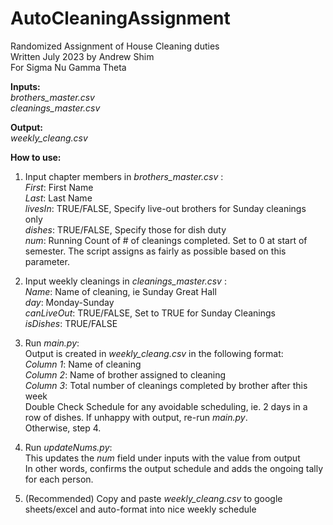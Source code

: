 # AutoCleaningAssignment
Randomized Assignment of House Cleaning duties \
Written July 2023 by Andrew Shim \
For Sigma Nu Gamma Theta


**Inputs:**\
_brothers_master.csv_ \
_cleanings_master.csv_

**Output:**\
_weekly_cleang.csv_


**How to use:**
1. Input chapter members in _brothers_master.csv_ :\
   _First_: First Name \
   _Last_:   Last Name \
   _livesIn_: TRUE/FALSE, Specify live-out brothers for Sunday cleanings only \
   _dishes_: TRUE/FALSE, Specify those for dish duty \
   _num_: Running Count of # of cleanings completed. Set to 0 at start of semester. The script assigns as fairly as possible based on this parameter.

2. Input weekly cleanings in _cleanings_master.csv_ :\
   _Name_: Name of cleaning, ie Sunday Great Hall \
   _day_: Monday-Sunday \
   _canLiveOut_: TRUE/FALSE, Set to TRUE for Sunday Cleanings \
   _isDishes_: TRUE/FALSE

3. Run _main.py_: \
   Output is created in _weekly_cleang.csv_ in the following format: \
   _Column 1_: Name of cleaning \
   _Column 2_: Name of brother assigned to cleaning \
   _Column 3_: Total number of cleanings completed by brother after this week \
   Double Check Schedule for any avoidable scheduling, ie. 2 days in a row of dishes. If unhappy with output, re-run _main.py_. \
   Otherwise, step 4.
   
5. Run _updateNums.py_: \
   This updates the _num_ field under inputs with the value from output \
   In other words, confirms the output schedule and adds the ongoing tally for each person.

6. (Recommended) Copy and paste _weekly_cleang.csv_ to google sheets/excel and auto-format into nice weekly schedule
   

 
